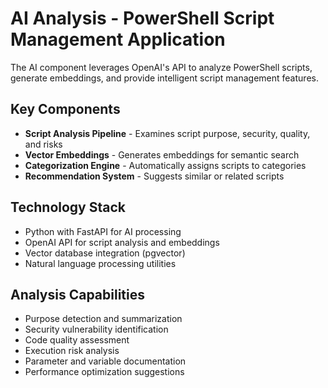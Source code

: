 # AI Analysis - PowerShell Script Management Application

The AI component leverages OpenAI's API to analyze PowerShell scripts, generate embeddings, and provide intelligent script management features.

## Key Components

- **Script Analysis Pipeline** - Examines script purpose, security, quality, and risks
- **Vector Embeddings** - Generates embeddings for semantic search
- **Categorization Engine** - Automatically assigns scripts to categories
- **Recommendation System** - Suggests similar or related scripts

## Technology Stack

- Python with FastAPI for AI processing
- OpenAI API for script analysis and embeddings
- Vector database integration (pgvector)
- Natural language processing utilities

## Analysis Capabilities

- Purpose detection and summarization
- Security vulnerability identification
- Code quality assessment
- Execution risk analysis
- Parameter and variable documentation
- Performance optimization suggestions